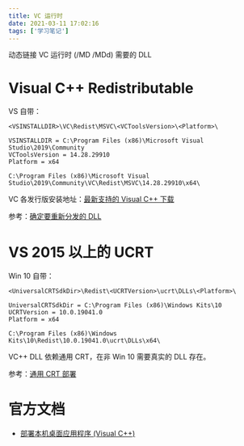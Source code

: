 ```yaml
---
title: VC 运行时
date: 2021-03-11 17:02:16
tags: ['学习笔记']
---
```


动态链接 VC 运行时 (/MD /MDd) 需要的 DLL

<!-- more -->

# Visual C++ Redistributable

VS 自带：

```
<VSINSTALLDIR>\VC\Redist\MSVC\<VCToolsVersion>\<Platform>\

VSINSTALLDIR = C:\Program Files (x86)\Microsoft Visual Studio\2019\Community
VCToolsVersion = 14.28.29910
Platform = x64

C:\Program Files (x86)\Microsoft Visual Studio\2019\Community\VC\Redist\MSVC\14.28.29910\x64\
```

VC 各发行版安装地址：[最新支持的 Visual C++ 下载](https://support.microsoft.com/zh-cn/topic/2647da03-1eea-4433-9aff-95f26a218cc0)

参考：[确定要重新分发的 DLL](https://docs.microsoft.com/zh-cn/cpp/windows/determining-which-dlls-to-redistribute?view=msvc-160)

# VS 2015 以上的 UCRT

Win 10 自带：

```
<UniversalCRTSdkDir>\Redist\<UCRTVersion>\ucrt\DLLs\<Platform>\

UniversalCRTSdkDir = C:\Program Files (x86)\Windows Kits\10
UCRTVersion = 10.0.19041.0
Platform = x64

C:\Program Files (x86)\Windows Kits\10\Redist\10.0.19041.0\ucrt\DLLs\x64\
```

VC++ DLL 依赖通用 CRT，在非 Win 10 需要真实的 DLL 存在。

参考：[通用 CRT 部署](https://docs.microsoft.com/zh-cn/cpp/windows/universal-crt-deployment?view=msvc-160)

# 官方文档

* [部署本机桌面应用程序 (Visual C++)](https://docs.microsoft.com/zh-cn/cpp/windows/deploying-native-desktop-applications-visual-cpp?view=msvc-160)
